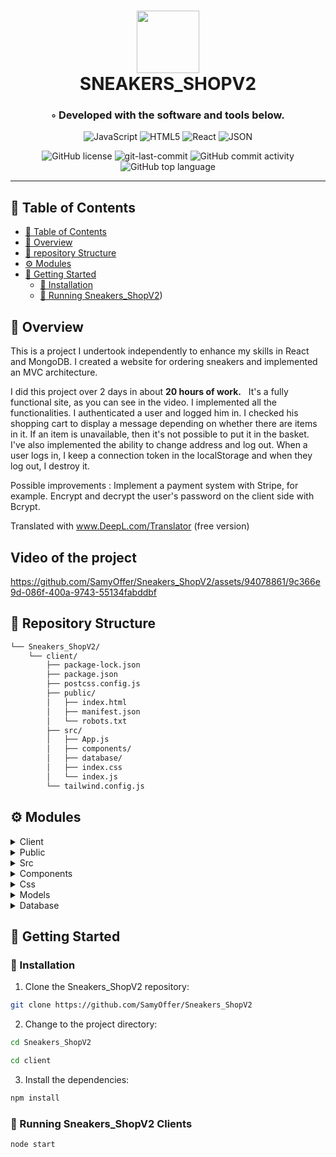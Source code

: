 <div align="center">
<h1 align="center">
<img src="https://cdn.worldvectorlogo.com/logos/jordan-2.svg" width="100" />
<br>SNEAKERS_SHOPV2</h1>
<h3>◦ Developed with the software and tools below.</h3>

<p align="center">
<img src="https://img.shields.io/badge/JavaScript-F7DF1E.svg?style=flat&logo=JavaScript&logoColor=black" alt="JavaScript" />
<img src="https://img.shields.io/badge/HTML5-E34F26.svg?style=flat&logo=HTML5&logoColor=white" alt="HTML5" />
<img src="https://img.shields.io/badge/React-61DAFB.svg?style=flat&logo=React&logoColor=black" alt="React" />
<img src="https://img.shields.io/badge/JSON-000000.svg?style=flat&logo=JSON&logoColor=white" alt="JSON" />
</p>
<img src="https://img.shields.io/github/license/SamyOffer/Sneakers_ShopV2?style=flat&color=5D6D7E" alt="GitHub license" />
<img src="https://img.shields.io/github/last-commit/SamyOffer/Sneakers_ShopV2?style=flat&color=5D6D7E" alt="git-last-commit" />
<img src="https://img.shields.io/github/commit-activity/m/SamyOffer/Sneakers_ShopV2?style=flat&color=5D6D7E" alt="GitHub commit activity" />
<img src="https://img.shields.io/github/languages/top/SamyOffer/Sneakers_ShopV2?style=flat&color=5D6D7E" alt="GitHub top language" />
</div>

---

## 📖 Table of Contents
- [📖 Table of Contents](#-table-of-contents)
- [📍 Overview](#-overview)
- [📂 repository Structure](#-repository-structure)
- [⚙️ Modules](#modules)
- [🚀 Getting Started](#-getting-started)
    - [🔧 Installation](#-installation)
    - [🤖 Running Sneakers_ShopV2](#-running-Sneakers_ShopV2))



## 📍 Overview
This is a project I undertook independently to enhance my skills in React and MongoDB. I created a website for ordering sneakers and implemented an MVC architecture.

I did this project over 2 days in about **20 hours of work.**  
It's a fully functional site, as you can see in the video. I implemented all the functionalities. I authenticated a user and logged him in. I checked his shopping cart to display a message depending on whether there are items in it.
If an item is unavailable, then it's not possible to put it in the basket.
I've also implemented the ability to change address and log out.
When a user logs in, I keep a connection token in the localStorage and when they log out, I destroy it.


Possible improvements :
Implement a payment system with Stripe, for example.
Encrypt and decrypt the user's password on the client side with Bcrypt.

Translated with www.DeepL.com/Translator (free version)

## Video of the project 

https://github.com/SamyOffer/Sneakers_ShopV2/assets/94078861/9c366e9d-086f-400a-9743-55134fabddbf

## 📂 Repository Structure

```sh
└── Sneakers_ShopV2/
    └── client/
        ├── package-lock.json
        ├── package.json
        ├── postcss.config.js
        ├── public/
        │   ├── index.html
        │   ├── manifest.json
        │   └── robots.txt
        ├── src/
        │   ├── App.js
        │   ├── components/
        │   ├── database/
        │   ├── index.css
        │   └── index.js
        └── tailwind.config.js

```


## ⚙️ Modules

<details closed><summary>Client</summary>

| File                                                                                                   | Summary                   |
| ---                                                                                                    | ---                       |
| [package-lock.json](https://github.com/SamyOffer/Sneakers_ShopV2/blob/main/client/package-lock.json)   | HTTPStatus Exception: 404 
| [tailwind.config.js](https://github.com/SamyOffer/Sneakers_ShopV2/blob/main/client/tailwind.config.js) | HTTPStatus Exception: 404 |
| [package.json](https://github.com/SamyOffer/Sneakers_ShopV2/blob/main/client/package.json)             | HTTPStatus Exception: 404 |
| [postcss.config.js](https://github.com/SamyOffer/Sneakers_ShopV2/blob/main/client/postcss.config.js)   | HTTPStatus Exception: 404 |

</details>

<details closed><summary>Public</summary>

| File                                                                                                | Summary                   |
| ---                                                                                                 | ---                       |
| [index.html](https://github.com/SamyOffer/Sneakers_ShopV2/blob/main/client/public/index.html)       | HTTPStatus Exception: 404 |
| [manifest.json](https://github.com/SamyOffer/Sneakers_ShopV2/blob/main/client/public/manifest.json) | HTTPStatus Exception: 404 |
| [robots.txt](https://github.com/SamyOffer/Sneakers_ShopV2/blob/main/client/public/robots.txt)       | HTTPStatus Exception: 404 |

</details>

<details closed><summary>Src</summary>

| File                                                                                     | Summary                   |
| ---                                                                                      | ---                       |
| [index.js](https://github.com/SamyOffer/Sneakers_ShopV2/blob/main/client/src/index.js)   | HTTPStatus Exception: 404 |
| [App.js](https://github.com/SamyOffer/Sneakers_ShopV2/blob/main/client/src/App.js)       | HTTPStatus Exception: 404 |
| [index.css](https://github.com/SamyOffer/Sneakers_ShopV2/blob/main/client/src/index.css) | HTTPStatus Exception: 404 |

</details>

<details closed><summary>Components</summary>

| File                                                                                                                                    | Summary                   |
| ---                                                                                                                                     | ---                       |
| [CartPage.js](https://github.com/SamyOffer/Sneakers_ShopV2/blob/main/client/src/components/CartPage.js)                                 | HTTPStatus Exception: 404 |
| [CartContext.js](https://github.com/SamyOffer/Sneakers_ShopV2/blob/main/client/src/components/CartContext.js)                           | HTTPStatus Exception: 404 |
| [CartPageV2.jsx](https://github.com/SamyOffer/Sneakers_ShopV2/blob/main/client/src/components/CartPageV2.jsx)                           | Cart Page to display all the sneakers that the client wants to buy |
| [HomePageV2.jsx](https://github.com/SamyOffer/Sneakers_ShopV2/blob/main/client/src/components/HomePageV2.jsx)                           | Homa Page display to the clients |
| [Header.js](https://github.com/SamyOffer/Sneakers_ShopV2/blob/main/client/src/components/Header.js)                                     | Header, common for all the pages |
| [ProductPageV2.jsx](https://github.com/SamyOffer/Sneakers_ShopV2/blob/main/client/src/components/ProductPageV2.jsx)                     | Product Page display informations of a product and the client can add it to his cart |
| [MyAccount.js](https://github.com/SamyOffer/Sneakers_ShopV2/blob/main/client/src/components/MyAccount.js)                               | HTTPStatus Exception: 404 |
| [Shipping48H.jsx](https://github.com/SamyOffer/Sneakers_ShopV2/blob/main/client/src/components/Shipping48H.jsx)                         | Display a product that is available for a shipping in the next 48H |
| [LoginPage.js](https://github.com/SamyOffer/Sneakers_ShopV2/blob/main/client/src/components/LoginPage.js)                               | HTTPStatus Exception: 404 |
| [RegisterPage.js](https://github.com/SamyOffer/Sneakers_ShopV2/blob/main/client/src/components/RegisterPage.js)                         | HTTPStatus Exception: 404 |
| [SneakersPage.jsx](https://github.com/SamyOffer/Sneakers_ShopV2/blob/main/client/src/components/SneakersPage.jsx)                       | HTTPStatus Exception: 404 |
| [SlidingAnimationHomePage.js](https://github.com/SamyOffer/Sneakers_ShopV2/blob/main/client/src/components/SlidingAnimationHomePage.js) | Funny animation display on the HomePage that I have created |

</details>

<details closed><summary>Css</summary>

| File                                                                                                                                                  | Summary                   |
| ---                                                                                                                                                   | ---                       |
| [slidingAnimationHomePage_css.css](https://github.com/SamyOffer/Sneakers_ShopV2/blob/main/client/src/components/css/slidingAnimationHomePage_css.css) | HTTPStatus Exception: 404 |

</details>

<details closed><summary>Models</summary>

| File                                                                                                       | Summary                   |
| ---                                                                                                        | ---                       |
| [Models.js](https://github.com/SamyOffer/Sneakers_ShopV2/blob/main/client/src/components/Models/Models.js) | Methods that are done on the database, these methods are used in components  |

</details>

<details closed><summary>Database</summary>

| File                                                                                                    | Summary                   |
| ---                                                                                                     | ---                       |
| [users.json](https://github.com/SamyOffer/Sneakers_ShopV2/blob/main/client/src/database/users.json)     | HTTPStatus Exception: 404 |
| [modeles.json](https://github.com/SamyOffer/Sneakers_ShopV2/blob/main/client/src/database/modeles.json) | HTTPStatus Exception: 404 |
| [data003.json](https://github.com/SamyOffer/Sneakers_ShopV2/blob/main/client/src/database/data003.json) | Data of all the sneakers on the website |
| [marques.json](https://github.com/SamyOffer/Sneakers_ShopV2/blob/main/client/src/database/marques.json) | HTTPStatus Exception: 404 |

</details>


## 🚀 Getting Started
### 🔧 Installation

1. Clone the Sneakers_ShopV2 repository:
```sh
git clone https://github.com/SamyOffer/Sneakers_ShopV2
```

2. Change to the project directory:
```sh
cd Sneakers_ShopV2
```
```sh
cd client
```

3. Install the dependencies:
```sh
npm install
```

### 🤖 Running Sneakers_ShopV2 Clients

```sh
node start
```
